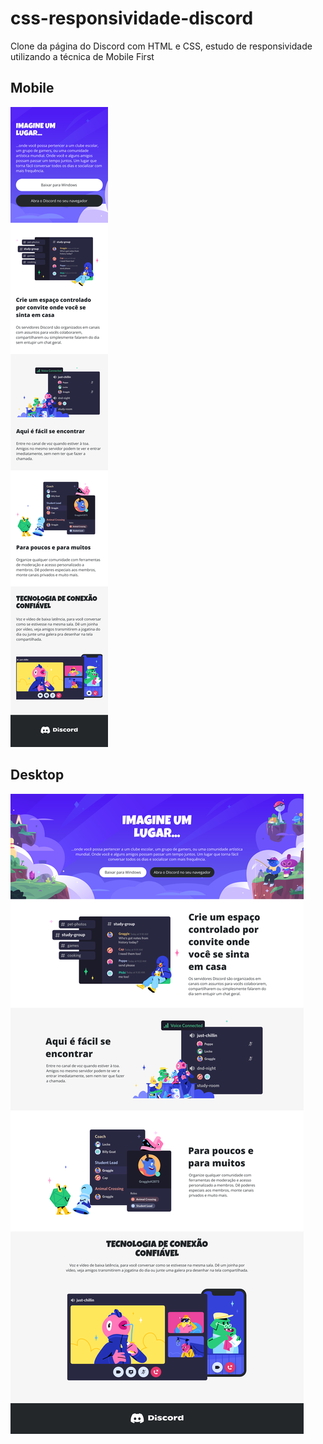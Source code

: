 # css-responsividade-discord
Clone da página do Discord com HTML e CSS, estudo de responsividade utilizando a técnica de Mobile First
## Mobile
![Mobile](https://github.com/lucasvda/css-responsividade-discord/blob/main/project-image/mobile.png?raw=true)
## Desktop
![Desktop](https://github.com/lucasvda/css-responsividade-discord/blob/main/project-image/desktop.png?raw=true)

